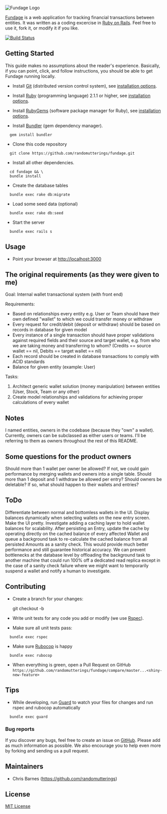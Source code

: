 ![Fundage Logo](https://raw.github.com/randomutterings/fundage/master/app/assets/images/logo.jpg)

[Fundage](http://onlineslangdictionary.com/meaning-definition-of/fundage) is a web application for tracking financial transactions between entities.  It was written as a coding excercise in [Ruby on Rails](http://rubyonrails.org/).  Feel free to use it, fork it, or modify it if you like.

[![Build Status](https://api.travis-ci.org/randomutterings/fundage.svg?branch=master)](http://travis-ci.org/randomutterings/fundage)

## Getting Started

This guide makes no assumptions about the reader's experience.  Basically, if you can point, click, and follow instructions, you should be able to get Fundage running locally.

* Install [Git](http://git-scm.com/) (distributed version control system), see [installation options](http://git-scm.com/book/en/v2/Getting-Started-Installing-Git).

* Install [Ruby](https://www.ruby-lang.org/en/) (programming language) 2.1.1 or higher, see [installation options](https://www.ruby-lang.org/en/documentation/installation/).

* Install [RubyGems](http://guides.rubygems.org/) (software package manager for Ruby), see [installation options](https://rubygems.org/pages/download).

* Install [Bundler](http://bundler.io/) (gem dependency manager).
```
  gem install bundler
```

* Clone this code repository
```
  git clone https://github.com/randomutterings/fundage.git
```

* Install all other dependencies.
```
  cd fundage && \
  bundle install
```

* Create the database tables
```
  bundle exec rake db:migrate
```

* Load some seed data (optional)
```
  bundle exec rake db:seed
```

* Start the server
```
  bundle exec rails s
```

## Usage

* Point your browser at [http://localhost:3000](http://localhost:3000)

## The original requirements (as they were given to me)

Goal: Internal wallet transactional system (with front end)

Requirements:
* Based on relationships every entity e.g. User or Team should have their own defined "wallet" to which we could transfer money or withdraw
* Every request for credit/debit (deposit or withdraw) should be based on records in database for given model
* Every instance of a single transaction should have proper validations against required fields and their source and target wallet, e.g. from who we are taking money and transferring to whom? (Credits == source wallet == nil, Debits == target wallet == nil)
* Each record should be created in database transactions to comply with ACID standards
* Balance for given entity (example: User)

Tasks:
1. Architect generic wallet solution (money manipulation) between entities (User, Stock, Team or any other)
2. Create model relationships and validations for achieving proper calculations of every wallet

## Notes

I named entities, owners in the codebase (because they "own" a wallet). Currently, owners can be subclassed as either users or teams.  I'll be referring to them as owners throughout the rest of this README.

## Some questions for the product owners

Should more than 1 wallet per owner be allowed?
If not, we could gain performance by merging wallets and owners into a single table.
Should more than 1 deposit and 1 withdraw be allowed per entry?
Should owners be deletable? If so, what should happen to their wallets and entries?

## ToDo

Differentiate between normal and bottomless wallets in the UI.
Display balances dynamically when selecting wallets on the new entry screen.
Make the UI pretty.
Investigate adding a caching layer to hold wallet balances for scalability.  After persisting an Entry, update the cache by operating directly on the cached balance of every affected Wallet and queue a background task to re-calculate the cached balance from all persisted Amounts as a sanity check.  This would provide much better performance and still guarantee historical accuracy.  We can prevent bottlenecks at the database level by offloading the background task to another machine that could run 100% off a dedicated read replica except in the case of a sanity check failure where we might want to temporarily suspend a wallet and notify a human to investigate.

## Contributing

* Create a branch for your changes:

    git checkout -b <shiny-new-feature>

* Write unit tests for any code you add or modify (we use [Rspec](https://relishapp.com/rspec)).

* Make sure all unit tests pass:
```
  bundle exec rspec
```

* Make sure [Rubocop](https://github.com/bbatsov/rubocop) is happy
```
  bundle exec rubocop
```

* When everything is green, open a Pull Request on GitHub `https://github.com/randomutterings/fundage/compare/master...<shiny-new-feature>`

## Tips

* While developing, run [Guard](https://github.com/guard/guard) to watch your files for changes and run rspec and rubocop automatically
```
  bundle exec guard
```

### Bug reports

If you discover any bugs, feel free to create an issue on [GitHub](https://github.com/randomutterings/fundage/issues). Please add as much information as possible. We also encourage you to help even more by forking and sending us a pull request.

## Maintainers

* Chris Barnes (https://github.com/randomutterings)

## License

[MIT License](http://www.opensource.org/licenses/MIT)
